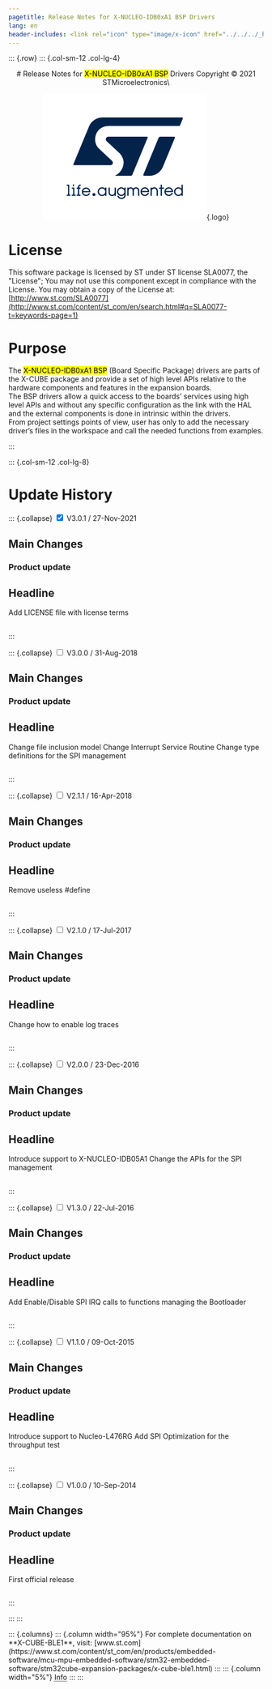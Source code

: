 ```yaml
---
pagetitle: Release Notes for X-NUCLEO-IDB0xA1 BSP Drivers
lang: en
header-includes: <link rel="icon" type="image/x-icon" href="../../../_htmresc/favicon.png" />
---
```


::: {.row}
::: {.col-sm-12 .col-lg-4}

<center>
# Release Notes for <mark>X-NUCLEO-IDB0xA1 BSP</mark> Drivers
Copyright &copy; 2021 STMicroelectronics\
    
[![ST logo](../../../_htmresc/st_logo_2020.png)](https://www.st.com){.logo}
</center>

# License

This software package is
licensed by ST under ST license SLA0077, the "License"; You may not use this component except in compliance
with the License. You may obtain a copy of the License at:
[http://www.st.com/SLA0077](http://www.st.com/content/st_com/en/search.html#q=SLA0077-t=keywords-page=1)

# Purpose

The <mark>X-NUCLEO-IDB0xA1 BSP</mark> (Board Specific Package) drivers are parts of the X-CUBE package and provide a set of high level APIs relative to the hardware components and features in the expansion boards.<br>
The BSP drivers allow a quick access to the boards’ services using high level APIs and without any specific configuration as the link with the HAL and the external components is done in intrinsic within the drivers.<br>
From project settings points of view, user has only to add the necessary driver’s files in the workspace and call the needed functions from examples.

:::

::: {.col-sm-12 .col-lg-8}
# Update History

::: {.collapse}
<input type="checkbox" id="collapse-section8" checked aria-hidden="true">
<label for="collapse-section8" aria-hidden="true">V3.0.1 / 27-Nov-2021</label>
<div>			

## Main Changes

### Product update

  Headline
  ----------------------------------------------------------
  Add LICENSE file with license terms

## 
</div>
:::

::: {.collapse}
<input type="checkbox" id="collapse-section7" aria-hidden="true">
<label for="collapse-section7" aria-hidden="true">V3.0.0 / 31-Aug-2018</label>
<div>			

## Main Changes

### Product update

  Headline
  ----------------------------------------------------------
  Change file inclusion model
  Change Interrupt Service Routine
  Change type definitions for the SPI management

## 
</div>
:::

::: {.collapse}
<input type="checkbox" id="collapse-section6" aria-hidden="true">
<label for="collapse-section6" aria-hidden="true">V2.1.1 / 16-Apr-2018</label>
<div>			

## Main Changes

### Product update

  Headline
  ----------------------------------------------------------
  Remove useless #define

##
</div>
:::

::: {.collapse}
<input type="checkbox" id="collapse-section5" aria-hidden="true">
<label for="collapse-section5" aria-hidden="true">V2.1.0 / 17-Jul-2017</label>
<div>			

## Main Changes

### Product update

  Headline
  ----------------------------------------------------------
  Change how to enable log traces

##
</div>
:::

::: {.collapse}
<input type="checkbox" id="collapse-section4" aria-hidden="true">
<label for="collapse-section4" aria-hidden="true">V2.0.0 / 23-Dec-2016</label>
<div>

## Main Changes

### Product update

  Headline
  ----------------------------------------------------------
  Introduce support to X-NUCLEO-IDB05A1
  Change the APIs for the SPI management

##
</div>
:::

::: {.collapse}
<input type="checkbox" id="collapse-section3" aria-hidden="true">
<label for="collapse-section3" aria-hidden="true">V1.3.0 / 22-Jul-2016</label>
<div>			

## Main Changes

### Product update

  Headline
  ----------------------------------------------------------
  Add Enable/Disable SPI IRQ calls to functions managing the Bootloader

##
</div>
:::

::: {.collapse}
<input type="checkbox" id="collapse-section2" aria-hidden="true">
<label for="collapse-section2" aria-hidden="true">V1.1.0 / 09-Oct-2015</label>
<div>			

## Main Changes

### Product update

  Headline
  ----------------------------------------------------------
  Introduce support to Nucleo-L476RG
  Add SPI Optimization for the throughput test

##
</div>
:::

::: {.collapse}
<input type="checkbox" id="collapse-section1" aria-hidden="true">
<label for="collapse-section1" aria-hidden="true">V1.0.0 / 10-Sep-2014</label>
<div>			

## Main Changes

### Product update

  Headline
  ----------------------------------------------------------
  First official release

##
</div>
:::

:::
:::

<footer class="sticky">
::: {.columns}
::: {.column width="95%"}
For complete documentation on **X-CUBE-BLE1**,
visit: [www.st.com](https://www.st.com/content/st_com/en/products/embedded-software/mcu-mpu-embedded-software/stm32-embedded-software/stm32cube-expansion-packages/x-cube-ble1.html)
:::
::: {.column width="5%"}
<abbr title="Based on template cx566953 version 2.0">Info</abbr>
:::
:::
</footer>
